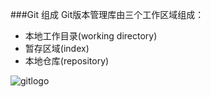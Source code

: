 ###Git 组成
Git版本管理库由三个工作区域组成：
* 本地工作目录(working directory)
* 暂存区域(index)
* 本地仓库(repository)

![gitlogo](https://github.com/zaifeng/gitstudy/blob/master/images/git_org.png)<br />

